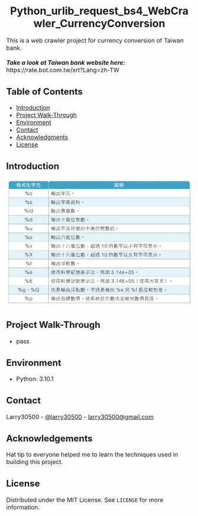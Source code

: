 
<h1 align="center">
  <br>
  Python_urlib_request_bs4_WebCrawler_CurrencyConversion
</h1>

<p><font size="3">
  This is a web crawler project for currency conversion of Taiwan bank.
  <br><br> 
  <strong><em>Take a look at Taiwan bank website here:</em></strong>  https://rate.bot.com.tw/xrt?Lang=zh-TW
</p>


## Table of Contents
* [Introduction](#Introduction)
* [Project Walk-Through](#Project-Walk-Through)
* [Environment](#Environment)
* [Contact](#Contact)
* [Acknowledgments](#Acknowledgments)
* [License](#License)


## Introduction

![Test_images](images/test.jpg)


## Project Walk-Through
* pass


## Environment
* Python: 3.10.1


## Contact
Larry30500 - [@larry30500](https://twitter.com/larry30500) - larry30500@gmail.com


## Acknowledgements
Hat tip to everyone helped me to learn the techniques used in building this project.


## License
Distributed under the MIT License. See `LICENSE` for more information.
